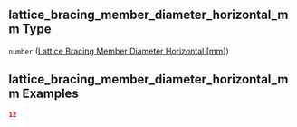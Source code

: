 ## lattice\_bracing\_member\_diameter\_horizontal\_mm Type

`number` ([Lattice Bracing Member Diameter Horizontal \[mm\]](iea43_wra_data_model-properties-measurement-location-measurement-location-properties-mast-properties-properties-mast-section-geometry-mast-section-geometry-properties-lattice-bracing-member-diameter-horizontal-mm.md))

## lattice\_bracing\_member\_diameter\_horizontal\_mm Examples

```json
12
```

